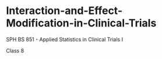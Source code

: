 # Interaction-and-Effect-Modification-in-Clinical-Trials
SPH BS 851 - Applied Statistics in Clinical Trials I

Class 8
